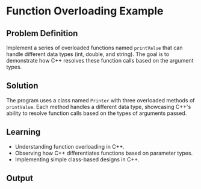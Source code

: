 # Function Overloading Example

## Problem Definition
Implement a series of overloaded functions named `printValue` that can handle different data types (int, double, and string). The goal is to demonstrate how C++ resolves these function calls based on the argument types.

## Solution
The program uses a class named `Printer` with three overloaded methods of `printValue`. Each method handles a different data type, showcasing C++'s ability to resolve function calls based on the types of arguments passed.

## Learning
- Understanding function overloading in C++.
- Observing how C++ differentiates functions based on parameter types.
- Implementing simple class-based designs in C++.

## Output
